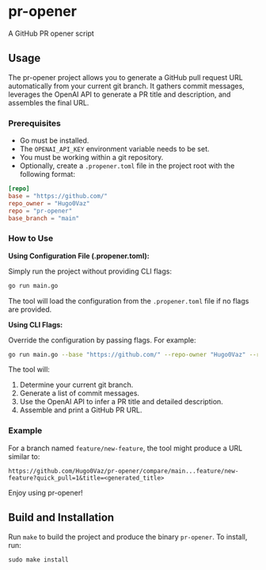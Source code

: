 # pr-opener
A GitHub PR opener script

## Usage

The pr-opener project allows you to generate a GitHub pull request URL automatically from your current git branch. It gathers commit messages, leverages the OpenAI API to generate a PR title and description, and assembles the final URL.

### Prerequisites

- Go must be installed.
- The `OPENAI_API_KEY` environment variable needs to be set.
- You must be working within a git repository.
- Optionally, create a `.propener.toml` file in the project root with the following format:

```toml
[repo]
base = "https://github.com/"
repo_owner = "Hugo0Vaz"
repo = "pr-opener"
base_branch = "main"
```

### How to Use

**Using Configuration File (.propener.toml):**

Simply run the project without providing CLI flags:
```bash
go run main.go
```

The tool will load the configuration from the `.propener.toml` file if no flags are provided.

**Using CLI Flags:**

Override the configuration by passing flags. For example:
```bash
go run main.go --base "https://github.com/" --repo-owner "Hugo0Vaz" --repo "pr-opener" --base-branch "main" --quick-pull=true
```

The tool will:
1. Determine your current git branch.
2. Generate a list of commit messages.
3. Use the OpenAI API to infer a PR title and detailed description.
4. Assemble and print a GitHub PR URL.

### Example

For a branch named `feature/new-feature`, the tool might produce a URL similar to:
```
https://github.com/Hugo0Vaz/pr-opener/compare/main...feature/new-feature?quick_pull=1&title=<generated_title>
```

Enjoy using pr-opener!

## Build and Installation

Run `make` to build the project and produce the binary `pr-opener`. To install, run:

    sudo make install
